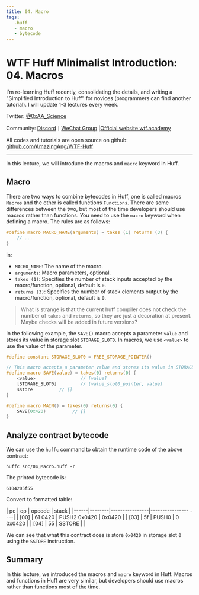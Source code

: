 ```yaml
---
title: 04. Macro
tags:
   -huff
   - macro
   - bytecode
---
```


# WTF Huff Minimalist Introduction: 04. Macros

I'm re-learning Huff recently, consolidating the details, and writing a "Simplified Introduction to Huff" for novices (programmers can find another tutorial). I will update 1-3 lectures every week.

Twitter: [@0xAA_Science](https://twitter.com/0xAA_Science)

Community: [Discord](https://discord.gg/5akcruXrsk)｜[WeChat Group](https://docs.google.com/forms/d/e/1FAIpQLSe4KGT8Sh6sJ7hedQRuIYirOoZK_85miz3dw7vA1-YjodgJ-A/viewform?usp=sf_link) |[Official website wtf.academy](https://wtf.academy)

All codes and tutorials are open source on github: [github.com/AmazingAng/WTF-Huff](https://github.com/AmazingAng/WTF-Huff)

-----

In this lecture, we will introduce the macros and `macro` keyword in Huff.

## Macro

There are two ways to combine bytecodes in Huff, one is called macros `Macros` and the other is called functions `Functions`. There are some differences between the two, but most of the time developers should use macros rather than functions. You need to use the `macro` keyword when defining a macro. The rules are as follows:

```c
#define macro MACRO_NAME(arguments) = takes (1) returns (3) {
    // ...
}
```

in:

- `MACRO_NAME`: The name of the macro.
- `arguments`: Macro parameters, optional.
- `takes (1)`: Specifies the number of stack inputs accepted by the macro/function, optional, default is `0`.
- `returns (3)`: Specifies the number of stack elements output by the macro/function, optional, default is `0`.

> What is strange is that the current huff compiler does not check the number of `takes` and `returns`, so they are just a decoration at present. Maybe checks will be added in future versions?

In the following example, the `SAVE()` macro accepts a parameter `value` and stores its value in storage slot `STORAGE_SLOT0`. In macros, we use `<value>` to use the value of the parameter.
```c
#define constant STORAGE_SLOT0 = FREE_STORAGE_POINTER()

// This macro accepts a parameter value and stores its value in STORAGE_SLOT0
#define macro SAVE(value) = takes(0) returns(0) {
    <value>                 // [value]
    [STORAGE_SLOT0]         // [value_slot0_pointer, value]
    sstore          // []
}

#define macro MAIN() = takes(0) returns(0) {
    SAVE(0x420)          // []
}
```

## Analyze contract bytecode

We can use the `huffc` command to obtain the runtime code of the above contract:

```shell
huffc src/04_Macro.huff -r
```

The printed bytecode is:

```
6104205f55
```

Convert to formatted table:

| pc | op | opcode | stack |
|------|--------|----------------|---------------- ----|
| [00] | 61 0420 | PUSH2 0x0420 | 0x0420 |
| [03] | 5f | PUSH0 | 0 0x0420 |
| [04] | 55 | SSTORE | |

We can see that what this contract does is store `0x0420` in storage slot `0` using the `SSTORE` instruction.

## Summary

In this lecture, we introduced the macros and `macro` keyword in Huff. Macros and functions in Huff are very similar, but developers should use macros rather than functions most of the time.
